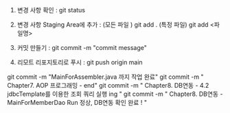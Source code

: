 
1. 변경 사항 확인  : git status

2. 변경 사항 Staging Area에 추가  :
   (모든 파일 )  git add .
   (특정 파일) git add <파일명>

3. 커밋 만들기 : git commit -m "commit message"

4. 리모트 리포지토리로 푸시 : git push origin main


git commit -m  "MainForAssembler.java 까지 작업 완료"
git commit -m  " Chapter7. AOP 프로그래밍 - end"
git commit -m  " Chapter8. DB연동 - 4.2 jdbcTemplate를 이용한 조회 쿼리 실행 ing "
git commit -m  " Chapter8. DB연동 - MainForMemberDao Run 정상, DB연동 확인 완료 !  "